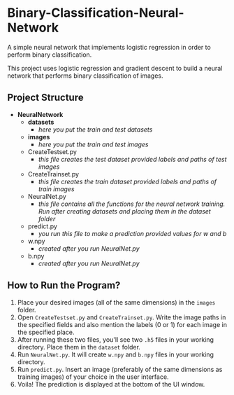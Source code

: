 # Binary-Classification-Neural-Network

A simple neural network that implements logistic regression in order to perform binary classification.

This project uses logistic regression and gradient descent to build a neural network that performs binary classification of images.

## Project Structure

- **NeuralNetwork**
  - **datasets**
    - *here you put the train and test datasets*
  - **images**
    - *here you put the train and test images*
  - CreateTestset.py
    - *this file creates the test dataset provided labels and paths of test images*
  - CreateTrainset.py
    - *this file creates the train dataset provided labels and paths of train images*
  - NeuralNet.py
    - *this file contains all the functions for the neural network training. Run after creating datasets and placing them in the dataset folder*
  - predict.py
    - *you run this file to make a prediction provided values for w and b*
  - w.npy
    - *created after you run NeuralNet.py*
  - b.npy
    - *created after you run NeuralNet.py*

## How to Run the Program?

1. Place your desired images (all of the same dimensions) in the `images` folder.
2. Open `CreateTestset.py` and `CreateTrainset.py`. Write the image paths in the specified fields and also mention the labels (0 or 1) for each image in the specified place. 
3. After running these two files, you'll see two `.h5` files in your working directory. Place them in the `dataset` folder.
4. Run `NeuralNet.py`. It will create `w.npy` and `b.npy` files in your working directory.
5. Run `predict.py`. Insert an image (preferably of the same dimensions as training images) of your choice in the user interface.
6. Voila! The prediction is displayed at the bottom of the UI window.

